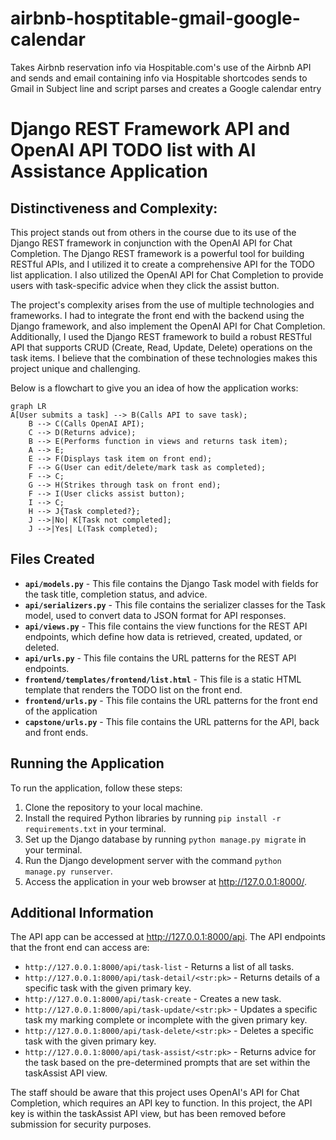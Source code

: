 # airbnb-hosptitable-gmail-google-calendar
Takes Airbnb reservation info via Hospitable.com's use of the Airbnb API and sends and email containing info via Hospitable shortcodes sends to Gmail in Subject line and script parses and creates a Google calendar entry

# Django REST Framework API and OpenAI API TODO list with AI Assistance Application

## Distinctiveness and Complexity:

This project stands out from others in the course due to its use of the Django REST framework in conjunction with the OpenAI API for Chat Completion. The Django REST framework is a powerful tool for building RESTful APIs, and I utilized it to create a comprehensive API for the TODO list application. I also utilized the OpenAI API for Chat Completion to provide users with task-specific advice when they click the assist button.

The project's complexity arises from the use of multiple technologies and frameworks. I had to integrate the front end with the backend using the Django framework, and also implement the OpenAI API for Chat Completion. Additionally, I used the Django REST framework to build a robust RESTful API that supports CRUD (Create, Read, Update, Delete) operations on the task items. I believe that the combination of these technologies makes this project unique and challenging.

Below is a flowchart to give you an idea of how the application works:
```mermaid
graph LR
A[User submits a task] --> B(Calls API to save task);
    B --> C(Calls OpenAI API);
    C --> D(Returns advice);
    B --> E(Performs function in views and returns task item);
    A --> E;
    E --> F(Displays task item on front end);
    F --> G(User can edit/delete/mark task as completed);
    F --> C;
    G --> H(Strikes through task on front end);
    F --> I(User clicks assist button);
    I --> C;
    H --> J{Task completed?};
    J -->|No| K[Task not completed];
    J -->|Yes| L(Task completed);
```
## Files Created

 - **`api/models.py`** - This file contains the Django Task model with fields for the task title, completion status, and advice.
 - **`api/serializers.py`** - This file contains the serializer classes for the Task model, used to convert data to JSON format for API responses.
 - **`api/views.py`** - This file contains the view functions for the REST API endpoints, which define how data is retrieved, created, updated, or deleted.
 - **`api/urls.py`** - This file contains the URL patterns for the REST API endpoints.
 - **`frontend/templates/frontend/list.html`** - This file is a static HTML template that renders the TODO list on the front end.
 - **`frontend/urls.py`** - This file contains the URL patterns for the front end of the application
 - **`capstone/urls.py`** - This file contains the URL patterns for the API, back and front ends.

## Running the Application

To run the application, follow these steps:

 1. Clone the repository to your local machine.
 2. Install the required Python libraries by running `pip install -r requirements.txt` in your terminal.
 3. Set up the Django database by running `python manage.py migrate` in your terminal.
 4. Run the Django development server with the command `python manage.py runserver`.
 5. Access the application in your web browser at http://127.0.0.1:8000/.

## Additional Information

The API app can be accessed at http://127.0.0.1:8000/api. The API endpoints that the front end can access are:

 - `http://127.0.0.1:8000/api/task-list` - Returns a list of all tasks.
 - `http://127.0.0.1:8000/api/task-detail/<str:pk>` - Returns details of a specific task with the given primary key.
 - `http://127.0.0.1:8000/api/task-create` - Creates a new task.
 - `http://127.0.0.1:8000/api/task-update/<str:pk>` - Updates a specific task my marking complete or incomplete with the given primary key.
 - `http://127.0.0.1:8000/api/task-delete/<str:pk>` - Deletes a specific task with the given primary key.
 - `http://127.0.0.1:8000/api/task-assist/<str:pk>` - Returns advice for the task based on the pre-determined prompts that are set within the taskAssist API view.

The staff should be aware that this project uses OpenAI's API for Chat Completion, which requires an API key to function. In this project, the API key is within the taskAssist API view, but has been removed before submission for security purposes.
